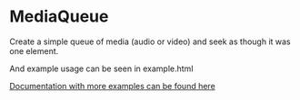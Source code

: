 MediaQueue
==========

Create a simple queue of media (audio or video) and seek as though it was one element.

And example usage can be seen in example.html

[Documentation with more examples can be found here](http://adamschoenemann.github.io/mediaqueue/index.html)
